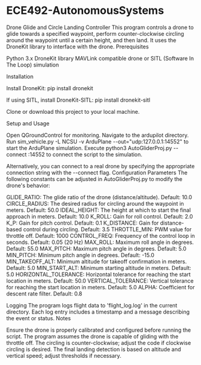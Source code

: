 # ECE492-AutonomousSystems

Drone Glide and Circle Landing Controller
This program controls a drone to glide towards a specified waypoint, perform counter-clockwise circling around the waypoint until a certain height, and then land. It uses the DroneKit library to interface with the drone.
Prerequisites

Python 3.x
DroneKit library
MAVLink compatible drone or SITL (Software In The Loop) simulation

Installation

Install DroneKit:
pip install dronekit


If using SITL, install DroneKit-SITL:
pip install dronekit-sitl


Clone or download this project to your local machine.


Setup and Usage

Open QGroundControl for monitoring.
Navigate to the ardupilot directory.
Run sim_vehicle.py -L NCSU -v ArduPlane --out="udp:127.0.0.1:14552" to start the ArduPlane simulation.
Execute python3 AutoGliderProj.py --connect :14552 to connect the script to the simulation.

Alternatively, you can connect to a real drone by specifying the appropriate connection string with the --connect flag.
Configuration Parameters
The following constants can be adjusted in AutoGliderProj.py to modify the drone's behavior:

GLIDE_RATIO: The glide ratio of the drone (distance/altitude). Default: 10.0
CIRCLE_RADIUS: The desired radius for circling around the waypoint in meters. Default: 50.0
IDEAL_HEIGHT: The height at which to start the final approach in meters. Default: 10.0
K_ROLL: Gain for roll control. Default: 2.0
K_P: Gain for pitch control. Default: 0.1
K_DISTANCE: Gain for distance-based control during circling. Default: 3.5
THROTTLE_MIN: PWM value for throttle off. Default: 1000
CONTROL_FREQ: Frequency of the control loop in seconds. Default: 0.05 (20 Hz)
MAX_ROLL: Maximum roll angle in degrees. Default: 55.0
MAX_PITCH: Maximum pitch angle in degrees. Default: 5.0
MIN_PITCH: Minimum pitch angle in degrees. Default: -15.0
MIN_TAKEOFF_ALT: Minimum altitude for takeoff confirmation in meters. Default: 5.0
MIN_START_ALT: Minimum starting altitude in meters. Default: 5.0
HORIZONTAL_TOLERANCE: Horizontal tolerance for reaching the start location in meters. Default: 50.0
VERTICAL_TOLERANCE: Vertical tolerance for reaching the start location in meters. Default: 5.0
ALPHA: Coefficient for descent rate filter. Default: 0.8

Logging
The program logs flight data to 'flight_log.log' in the current directory. Each log entry includes a timestamp and a message describing the event or status.
Notes

Ensure the drone is properly calibrated and configured before running the script.
The program assumes the drone is capable of gliding with the throttle off.
The circling is counter-clockwise; adjust the code if clockwise circling is desired.
The final landing detection is based on altitude and vertical speed; adjust thresholds if necessary.


